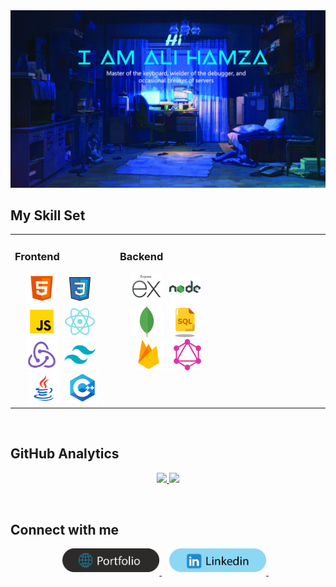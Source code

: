 <img src=" https://github.com/MoizHaider/MoizHaider/blob/master/ali-hamza.jpg " />

<br/>

## My Skill Set  
<table><tr><td valign="top" width="33%">

### Frontend  
<div align="center">  
<img src="https://github.com/MoizHaider/MoizHaider/blob/master/skillIcons/frontend/icons8-html5-144.png" alt="HTM5" height="50" />&nbsp;&nbsp;
<img src="https://github.com/MoizHaider/MoizHaider/blob/master/skillIcons/frontend/icons8-css3-100.png" alt="Css3" height="50" />&nbsp;&nbsp;
<img src="https://github.com/MoizHaider/MoizHaider/blob/master/skillIcons/frontend/icons8-javascript-144.png" alt="JavaScript" height="50" />&nbsp;&nbsp;
<img src="https://github.com/MoizHaider/MoizHaider/blob/master/skillIcons/frontend/icons8-react-js-144.png" alt="React" height="50" />&nbsp;&nbsp;
<img src="https://github.com/MoizHaider/MoizHaider/blob/master/skillIcons/frontend/icons8-redux-144.png" alt="Redux" height="50" />&nbsp;&nbsp;
<img src="https://github.com/MoizHaider/MoizHaider/blob/master/skillIcons/frontend/icons8-tailwindcss-144.png" alt="Tailwindcss" height="50" />&nbsp;&nbsp;
<img src="https://github.com/MoizHaider/MoizHaider/blob/master/skillIcons/frontend/icons8-java-144.png" alt="Java" height="50" />&nbsp;&nbsp;
<img src="https://github.com/MoizHaider/MoizHaider/blob/master/skillIcons/frontend/icons8-c-144.png" alt="C++" height="50" />  
</div>

</td><td valign="top" width="33%">


### Backend  
<div align="center">  
<img src="https://github.com/MoizHaider/MoizHaider/blob/master/skillIcons/backend/icons8-express-js-144.png" alt="Express" height="50" />&nbsp;&nbsp;
<img src="https://github.com/MoizHaider/MoizHaider/blob/master/skillIcons/backend/icons8-nodejs-144.png" alt="Node.js" height="50" />&nbsp;&nbsp;
<img src="https://github.com/MoizHaider/MoizHaider/blob/master/skillIcons/backend/icons8-mongodb-a-cross-platform-document-oriented-database-program-96.png" alt="Mongodb" height="50" />&nbsp;&nbsp;
<img src="https://github.com/MoizHaider/MoizHaider/blob/master/skillIcons/backend/icons8-sql-64.png" alt="SQL" height="50" />&nbsp;&nbsp;
<img src="https://github.com/MoizHaider/MoizHaider/blob/master/skillIcons/backend/icons8-firebase-144.png" alt="Firebase" height="50" />&nbsp;&nbsp;
<img src="https://github.com/MoizHaider/MoizHaider/blob/master/skillIcons/backend/icons8-graphql-an-open-source-data-query-and-manipulation-language-for-api-96.png" alt="Graphql" height="50" />  
</div>

</td><td valign="top" width="33%">

</td></tr></table>  

<br/>  

## GitHub Analytics

<p align="center">
<a href="https://github.com/ ali-hamza-jutt ">
  <img height="180em" src="https://github-readme-stats-eight-theta.vercel.app/api?username=ali-hamza-jutt&show_icons=true&theme=algolia&include_all_commits=true&count_private=true"/>
  <img height="180em" src="https://github-readme-stats.vercel.app/api/top-langs?username= ali-hamza-jutt&layout=compact&theme=algolia&include_all_commits=true&count_private=true&langs_count=8"/>
</a>
</p> 

<br/>

## Connect with me  
<div align="center">
<a href=" https://alihamzajutt.vercel.app/ " target="_blank">
<img src="https://github.com/MoizHaider/MoizHaider/blob/main/socialLinks/portfolio.png" width = "155px" height = "38px" alt=Portfolio style="margin-bottom: 5px;" />
</a>&nbsp;&nbsp;
<a href=" https://www.linkedin.com/in/alihamza7811 " target="_blank">
<img src="https://github.com/MoizHaider/MoizHaider/blob/main/socialLinks/linkedin.png" width = "155px" height = "38px"  alt=linkedin style="margin-bottom: 5px;" />
</a>&nbsp;&nbsp;
</div>  
<br/>

